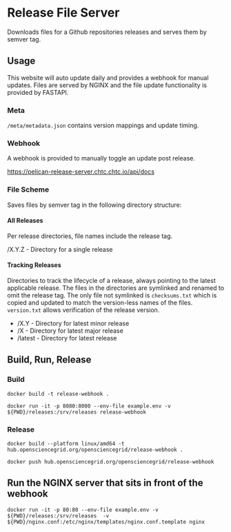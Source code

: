 # Release File Server

Downloads files for a Github repositories releases and serves them by semver tag.

## Usage

This website will auto update daily and provides a webhook for manual updates. Files are served by NGINX and the 
file update functionality is provided by FASTAPI.

### Meta

`/meta/metadata.json` contains version mappings and update timing.

### Webhook

A webhook is provided to manually toggle an update post release.

https://pelican-release-server.chtc.chtc.io/api/docs

### File Scheme

Saves files by semver tag in the following directory structure:

#### All Releases

Per release directories, file names include the release tag.

/X.Y.Z - Directory for a single release

#### Tracking Releases

Directories to track the lifecycle of a release, always pointing to the latest applicable release. The files in the 
directories are symlinked and renamed to omit the release tag. The only file not symlinked is `checksums.txt` which is 
copied and updated to match the version-less names of the files. `version.txt` allows verification of the release
version.

- /X.Y - Directory for latest minor release
- /X - Directory for latest major release
- /latest - Directory for latest release

## Build, Run, Release

### Build

```shell
docker build -t release-webhook .
```

```shell
docker run -it -p 8080:8000 --env-file example.env -v ${PWD}/releases:/srv/releases release-webhook
```

### Release

```shell
docker build --platform linux/amd64 -t hub.opensciencegrid.org/opensciencegrid/release-webhook .
```

```shell
docker push hub.opensciencegrid.org/opensciencegrid/release-webhook
```

## Run the NGINX server that sits in front of the webhook

```shell
docker run -it -p 80:80 --env-file example.env -v ${PWD}/releases:/srv/releases  -v ${PWD}/nginx.conf:/etc/nginx/templates/nginx.conf.template nginx
```
